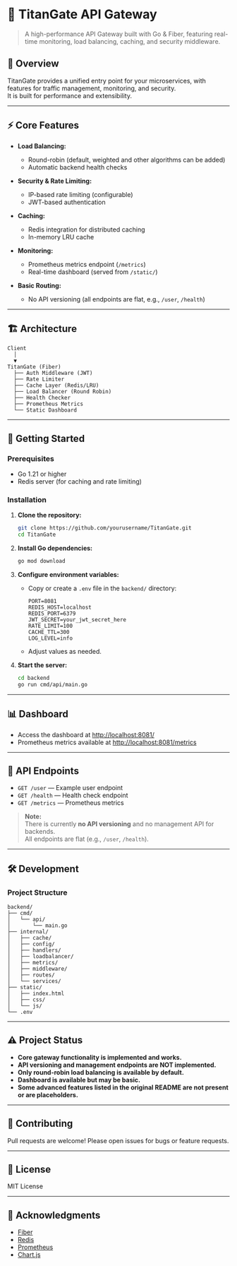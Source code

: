 # 🚀 TitanGate API Gateway

> A high-performance API Gateway built with Go & Fiber, featuring real-time monitoring, load balancing, caching, and security middleware.

## 🌟 Overview

TitanGate provides a unified entry point for your microservices, with features for traffic management, monitoring, and security.  
It is built for performance and extensibility.

---

## ⚡ Core Features

- **Load Balancing:**  
  - Round-robin (default, weighted and other algorithms can be added)
  - Automatic backend health checks

- **Security & Rate Limiting:**  
  - IP-based rate limiting (configurable)
  - JWT-based authentication

- **Caching:**  
  - Redis integration for distributed caching
  - In-memory LRU cache

- **Monitoring:**  
  - Prometheus metrics endpoint (`/metrics`)
  - Real-time dashboard (served from `/static/`)

- **Basic Routing:**  
  - No API versioning (all endpoints are flat, e.g., `/user`, `/health`)

---

## 🏗️ Architecture

```
Client
  │
  ▼
TitanGate (Fiber)
  ├── Auth Middleware (JWT)
  ├── Rate Limiter
  ├── Cache Layer (Redis/LRU)
  ├── Load Balancer (Round Robin)
  ├── Health Checker
  ├── Prometheus Metrics
  └── Static Dashboard
```

---

## 🚀 Getting Started

### Prerequisites

- Go 1.21 or higher
- Redis server (for caching and rate limiting)

### Installation

1. **Clone the repository:**
    ```sh
    git clone https://github.com/yourusername/TitanGate.git
    cd TitanGate
    ```

2. **Install Go dependencies:**
    ```sh
    go mod download
    ```

3. **Configure environment variables:**
    - Copy or create a `.env` file in the `backend/` directory:
      ```
      PORT=8081
      REDIS_HOST=localhost
      REDIS_PORT=6379
      JWT_SECRET=your_jwt_secret_here
      RATE_LIMIT=100
      CACHE_TTL=300
      LOG_LEVEL=info
      ```
    - Adjust values as needed.

4. **Start the server:**
    ```sh
    cd backend
    go run cmd/api/main.go
    ```

---

## 📊 Dashboard

- Access the dashboard at [http://localhost:8081/](http://localhost:8081/)
- Prometheus metrics available at [http://localhost:8081/metrics](http://localhost:8081/metrics)

---

## 🔧 API Endpoints

- `GET /user` — Example user endpoint
- `GET /health` — Health check endpoint
- `GET /metrics` — Prometheus metrics

> **Note:**  
> There is currently **no API versioning** and no management API for backends.  
> All endpoints are flat (e.g., `/user`, `/health`).

---

## 🛠️ Development

### Project Structure

```
backend/
├── cmd/
│   └── api/
│       └── main.go
├── internal/
│   ├── cache/
│   ├── config/
│   ├── handlers/
│   ├── loadbalancer/
│   ├── metrics/
│   ├── middleware/
│   ├── routes/
│   └── services/
├── static/
│   ├── index.html
│   ├── css/
│   └── js/
└── .env
```

---

## ⚠️ Project Status

- **Core gateway functionality is implemented and works.**
- **API versioning and management endpoints are NOT implemented.**
- **Only round-robin load balancing is available by default.**
- **Dashboard is available but may be basic.**
- **Some advanced features listed in the original README are not present or are placeholders.**

---

## 🤝 Contributing

Pull requests are welcome! Please open issues for bugs or feature requests.

---

## 📝 License

MIT License

---

## 🙏 Acknowledgments

- [Fiber](https://github.com/gofiber/fiber)
- [Redis](https://redis.io/)
- [Prometheus](https://prometheus.io/)
- [Chart.js](https://www.chartjs.org/)
